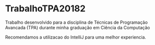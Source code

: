 # TrabalhoTPA20182
Trabalho desenvolvido para a disciplina de Técnicas de Programação Avancada (TPA) durante minha graduação em Ciência da Computação

Recomendamos a utilizacao do IntelliJ para uma melhor experiencia.
